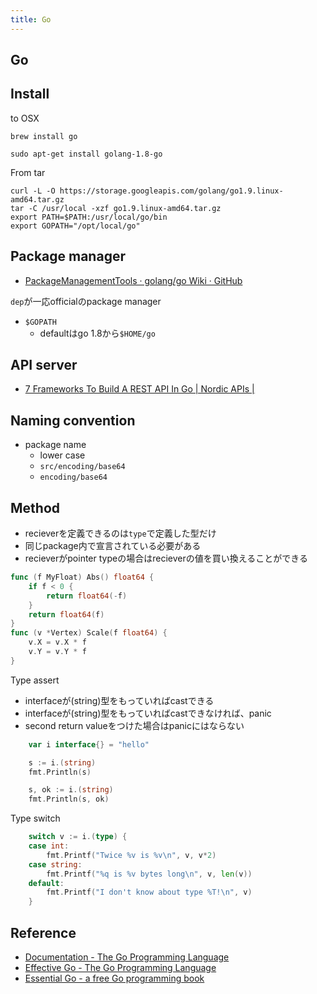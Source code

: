 ```yaml
---
title: Go
---
```


## Go

## Install
to OSX

```
brew install go
```

```
sudo apt-get install golang-1.8-go
```

From tar

```
curl -L -O https://storage.googleapis.com/golang/go1.9.linux-amd64.tar.gz
tar -C /usr/local -xzf go1.9.linux-amd64.tar.gz
export PATH=$PATH:/usr/local/go/bin
export GOPATH="/opt/local/go"
```

## Package manager
* [PackageManagementTools · golang/go Wiki · GitHub](https://github.com/golang/go/wiki/PackageManagementTools)

`dep`が一応officialのpackage manager

* `$GOPATH`
    * defaultはgo 1.8から`$HOME/go`


## API server
* [7 Frameworks To Build A REST API In Go | Nordic APIs |](https://nordicapis.com/7-frameworks-to-build-a-rest-api-in-go/)

## Naming convention
* package name
    * lower case
    * `src/encoding/base64`
    * `encoding/base64`

## Method
* recieverを定義できるのは`type`で定義した型だけ
* 同じpackage内で宣言されている必要がある
* recieverがpointer typeの場合はrecieverの値を買い換えることができる

```go
func (f MyFloat) Abs() float64 {
	if f < 0 {
		return float64(-f)
	}
	return float64(f)
}
func (v *Vertex) Scale(f float64) {
	v.X = v.X * f
	v.Y = v.Y * f
}
```

Type assert

* interfaceが(string)型をもっていればcastできる
* interfaceが(string)型をもっていればcastできなければ、panic
* second return valueをつけた場合はpanicにはならない

```go
	var i interface{} = "hello"

	s := i.(string)
	fmt.Println(s)

	s, ok := i.(string)
	fmt.Println(s, ok)
```
Type switch

```go
	switch v := i.(type) {
	case int:
		fmt.Printf("Twice %v is %v\n", v, v*2)
	case string:
		fmt.Printf("%q is %v bytes long\n", v, len(v))
	default:
		fmt.Printf("I don't know about type %T!\n", v)
	}
```


## Reference
* [Documentation - The Go Programming Language](https://golang.org/doc/)
* [Effective Go - The Go Programming Language](https://golang.org/doc/effective_go.html)
* [Essential Go - a free Go programming book](http://www.programming-books.io/essential/go/)
